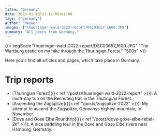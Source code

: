 ```yaml
---
title: "Germany"
date: 2023-01-18T21:17:00+01:00
tags: ["germany"]
author: "hauke"
images: ["thueringer-wald-2022-report/DSC03657_1600.JPG"]
summary: "All posts from Germany."
---
```


{{< imgScale "thueringer-wald-2022-report/DSC03657_1600.JPG" "The Wartburg castle on my [hike through the Thuringian Forest](/en/posts/thueringer-wald-2022-report)." "500x" >}}

Here you'll find all articles and pages, which take place in Germany.

# Trip reports

* [Thuringian Forest]({{< ref "/posts/thueringer-wald-2022-report" >}}): A multi-day trip on the Rennsteig trail in the Thuringian Forest.
* [Ascending the Zugspitze]({{< ref "/posts/zugspitze-2022" >}}): My attempt to ascend the Zugspitze, Germanys highest mountain, in November.
* [Dove and Gose Elbe Roundtrip]({{< ref "/posts/dove-gose-elbe-rebel-2k" >}}): A nice paddling tour in the Dove and Gose Elbe rivers near Hamburg, Germany.
